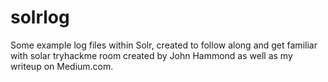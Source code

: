 # solrlog
Some example log files within Solr, created to follow along and get familiar with solar tryhackme room created by John Hammond as well as my writeup on Medium.com.
